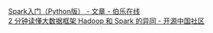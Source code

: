 [Spark入门（Python版） - 文章 - 伯乐在线](http://blog.jobbole.com/86232/)  
[2 分钟读懂大数据框架 Hadoop 和 Spark 的异同 - 开源中国社区](http://www.oschina.net/news/73939/hadoop-spark-%20difference)  

